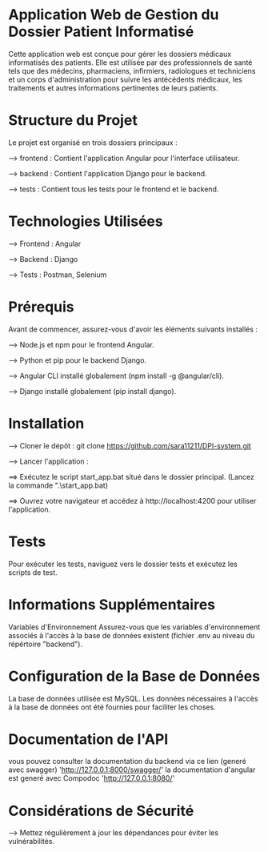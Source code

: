 # Application Web de Gestion du Dossier Patient Informatisé
Cette application web est conçue pour gérer les dossiers médicaux informatisés des patients. Elle est utilisée par des professionnels de santé tels que des médecins, pharmaciens, infirmiers, radiologues et techniciens et un corps d'administration pour suivre les antécédents médicaux, les traitements et autres informations pertinentes de leurs patients.

# Structure du Projet
Le projet est organisé en trois dossiers principaux :

--> frontend : Contient l'application Angular pour l'interface utilisateur.

--> backend : Contient l'application Django pour le backend.

--> tests : Contient tous les tests pour le frontend et le backend.

# Technologies Utilisées
--> Frontend : Angular

--> Backend : Django

--> Tests : Postman, Selenium

# Prérequis
Avant de commencer, assurez-vous d'avoir les éléments suivants installés :

--> Node.js et npm pour le frontend Angular.

--> Python et pip pour le backend Django.

--> Angular CLI installé globalement (npm install -g @angular/cli).

--> Django installé globalement (pip install django).

# Installation
--> Cloner le dépôt :
git clone https://github.com/sara11211/DPI-system.git

--> Lancer l'application :

==> Exécutez le script start_app.bat situé dans le dossier principal. 
    (Lancez la commande ".\start_app.bat)

==> Ouvrez votre navigateur et accédez à http://localhost:4200 pour utiliser l'application.

# Tests
Pour exécuter les tests, naviguez vers le dossier tests et exécutez les scripts de test.


# Informations Supplémentaires
Variables d'Environnement
Assurez-vous que les variables d'environnement associés à l'accès à la base de données existent (fichier .env au niveau du répértoire "backend").

# Configuration de la Base de Données
La base de données utilisée est MySQL. Les données nécessaires à l'accès à la base de données ont été fournies pour faciliter les choses.

# Documentation de l'API
vous pouvez consulter la documentation du backend via ce lien (generé avec swagger)
'http://127.0.0.1:8000/swagger/'
la documentation d'angular est generé avec Compodoc
'http://127.0.0.1:8080/'

# Considérations de Sécurité
--> Mettez régulièrement à jour les dépendances pour éviter les vulnérabilités.
